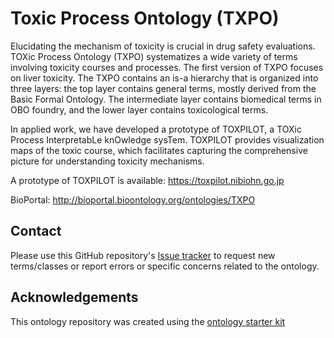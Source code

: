 # Toxic Process Ontology (TXPO)

Elucidating the mechanism of toxicity is crucial in drug safety evaluations. 
TOXic Process Ontology (TXPO) systematizes a wide variety of terms involving toxicity courses and processes.
The first version of TXPO focuses on liver toxicity.
The TXPO contains an is-a hierarchy that is organized into three layers: the top layer contains general terms, mostly derived from the Basic Formal Ontology. The intermediate layer contains biomedical terms in OBO foundry, and the lower layer contains toxicological terms.

In applied work, we have developed a prototype of TOXPILOT, a TOXic Process InterpretabLe knOwledge sysTem. 
TOXPILOT provides visualization maps of the toxic course, which facilitates capturing the comprehensive picture for understanding toxicity mechanisms. 

A prototype of TOXPILOT is available:  https://toxpilot.nibiohn.go.jp

BioPortal: http://bioportal.bioontology.org/ontologies/TXPO

## Contact

Please use this GitHub repository's [Issue tracker](https://github.com/txpo-ontology/TXPO/issues) to request new terms/classes or report errors or specific concerns related to the ontology.

## Acknowledgements

This ontology repository was created using the [ontology starter kit](https://github.com/INCATools/ontology-starter-kit)
